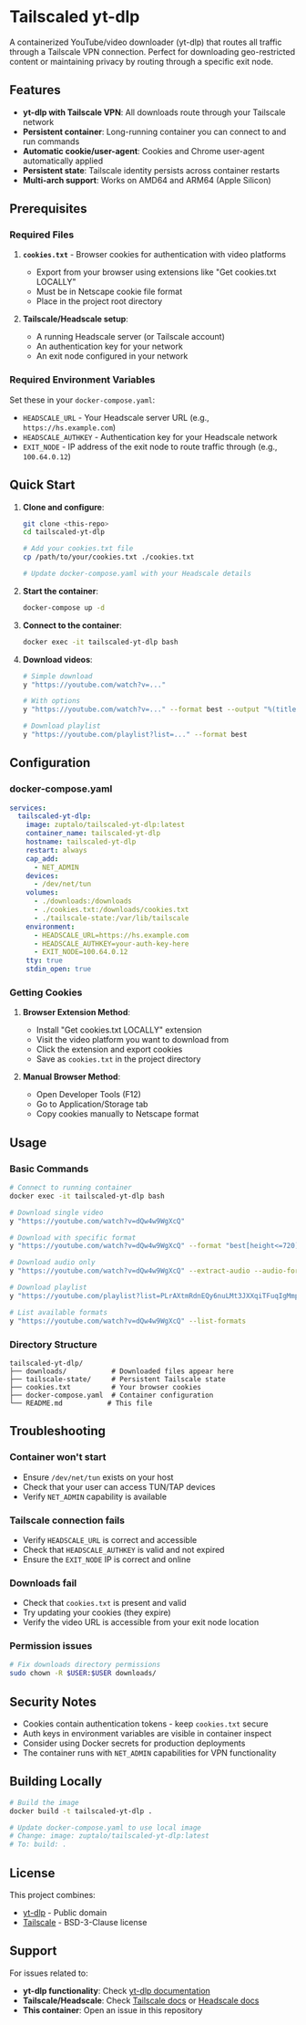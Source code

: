# Tailscaled yt-dlp

A containerized YouTube/video downloader (yt-dlp) that routes all traffic through a Tailscale VPN connection. Perfect for downloading geo-restricted content or maintaining privacy by routing through a specific exit node.

## Features

- **yt-dlp with Tailscale VPN**: All downloads route through your Tailscale network
- **Persistent container**: Long-running container you can connect to and run commands
- **Automatic cookie/user-agent**: Cookies and Chrome user-agent automatically applied
- **Persistent state**: Tailscale identity persists across container restarts
- **Multi-arch support**: Works on AMD64 and ARM64 (Apple Silicon)

## Prerequisites

### Required Files
1. **`cookies.txt`** - Browser cookies for authentication with video platforms
   - Export from your browser using extensions like "Get cookies.txt LOCALLY"
   - Must be in Netscape cookie file format
   - Place in the project root directory

2. **Tailscale/Headscale setup**:
   - A running Headscale server (or Tailscale account)
   - An authentication key for your network
   - An exit node configured in your network

### Required Environment Variables
Set these in your `docker-compose.yaml`:

- `HEADSCALE_URL` - Your Headscale server URL (e.g., `https://hs.example.com`)
- `HEADSCALE_AUTHKEY` - Authentication key for your Headscale network
- `EXIT_NODE` - IP address of the exit node to route traffic through (e.g., `100.64.0.12`)

## Quick Start

1. **Clone and configure**:
   ```bash
   git clone <this-repo>
   cd tailscaled-yt-dlp
   
   # Add your cookies.txt file
   cp /path/to/your/cookies.txt ./cookies.txt
   
   # Update docker-compose.yaml with your Headscale details
   ```

2. **Start the container**:
   ```bash
   docker-compose up -d
   ```

3. **Connect to the container**:
   ```bash
   docker exec -it tailscaled-yt-dlp bash
   ```

4. **Download videos**:
   ```bash
   # Simple download
   y "https://youtube.com/watch?v=..."
   
   # With options
   y "https://youtube.com/watch?v=..." --format best --output "%(title)s.%(ext)s"
   
   # Download playlist
   y "https://youtube.com/playlist?list=..." --format best
   ```

## Configuration

### docker-compose.yaml

```yaml
services:
  tailscaled-yt-dlp:
    image: zuptalo/tailscaled-yt-dlp:latest
    container_name: tailscaled-yt-dlp
    hostname: tailscaled-yt-dlp
    restart: always
    cap_add:
      - NET_ADMIN
    devices:
      - /dev/net/tun
    volumes:
      - ./downloads:/downloads
      - ./cookies.txt:/downloads/cookies.txt
      - ./tailscale-state:/var/lib/tailscale
    environment:
      - HEADSCALE_URL=https://hs.example.com
      - HEADSCALE_AUTHKEY=your-auth-key-here
      - EXIT_NODE=100.64.0.12
    tty: true
    stdin_open: true
```

### Getting Cookies

1. **Browser Extension Method**:
   - Install "Get cookies.txt LOCALLY" extension
   - Visit the video platform you want to download from
   - Click the extension and export cookies
   - Save as `cookies.txt` in the project directory

2. **Manual Browser Method**:
   - Open Developer Tools (F12)
   - Go to Application/Storage tab
   - Copy cookies manually to Netscape format

## Usage

### Basic Commands

```bash
# Connect to running container
docker exec -it tailscaled-yt-dlp bash

# Download single video
y "https://youtube.com/watch?v=dQw4w9WgXcQ"

# Download with specific format
y "https://youtube.com/watch?v=dQw4w9WgXcQ" --format "best[height<=720]"

# Download audio only
y "https://youtube.com/watch?v=dQw4w9WgXcQ" --extract-audio --audio-format mp3

# Download playlist
y "https://youtube.com/playlist?list=PLrAXtmRdnEQy6nuLMt3JXXqiTFuqIgMmp"

# List available formats
y "https://youtube.com/watch?v=dQw4w9WgXcQ" --list-formats
```

### Directory Structure

```
tailscaled-yt-dlp/
├── downloads/           # Downloaded files appear here
├── tailscale-state/     # Persistent Tailscale state
├── cookies.txt          # Your browser cookies
├── docker-compose.yaml  # Container configuration
└── README.md           # This file
```

## Troubleshooting

### Container won't start
- Ensure `/dev/net/tun` exists on your host
- Check that your user can access TUN/TAP devices
- Verify `NET_ADMIN` capability is available

### Tailscale connection fails
- Verify `HEADSCALE_URL` is correct and accessible
- Check that `HEADSCALE_AUTHKEY` is valid and not expired
- Ensure the `EXIT_NODE` IP is correct and online

### Downloads fail
- Check that `cookies.txt` is present and valid
- Try updating your cookies (they expire)
- Verify the video URL is accessible from your exit node location

### Permission issues
```bash
# Fix downloads directory permissions
sudo chown -R $USER:$USER downloads/
```

## Security Notes

- Cookies contain authentication tokens - keep `cookies.txt` secure
- Auth keys in environment variables are visible in container inspect
- Consider using Docker secrets for production deployments
- The container runs with `NET_ADMIN` capabilities for VPN functionality

## Building Locally

```bash
# Build the image
docker build -t tailscaled-yt-dlp .

# Update docker-compose.yaml to use local image
# Change: image: zuptalo/tailscaled-yt-dlp:latest
# To: build: .
```

## License

This project combines:
- [yt-dlp](https://github.com/yt-dlp/yt-dlp) - Public domain
- [Tailscale](https://tailscale.com/) - BSD-3-Clause license

## Support

For issues related to:
- **yt-dlp functionality**: Check [yt-dlp documentation](https://github.com/yt-dlp/yt-dlp)
- **Tailscale/Headscale**: Check [Tailscale docs](https://tailscale.com/kb/) or [Headscale docs](https://headscale.net/)
- **This container**: Open an issue in this repository